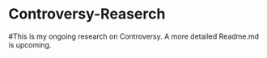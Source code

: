 # Controversy-Reaserch

#This is my ongoing research on Controversy. A more detailed Readme.md is upcoming.
